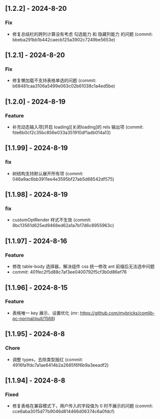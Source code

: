 ## [1.2.2] - 2024-8-20

### Fix

- 修复总结栏的跨列计算没有考虑 勾选能力 和 隐藏列能力 的问题 (commit: bbeba291bb1b442caecb125a3902c7249be5653e)

## [1.2.1] - 2024-8-20

### Fix

- 修复懒加载不支持表格单选的问题 (commit: b68481caa3106a5499e063c02b61038c1a4ed5be)

## [1.2.0] - 2024-8-19

### Feature

- 补充动态输入项[开启 loading][关闭loading]的 rels 输出项 (commit: fde6b0cf2c35bc856e033a351910df1adb014a13)

## [1.1.99] - 2024-8-19

### fix

- 树结构支持默认展开所有项 (commit: 046a9ac6bb3911ee4e3595bf27ab5d68542df575)

## [1.1.98] - 2024-8-19

### fix

- customOptRender 样式不生效 (commit: 8bc13561d625ed9468ed62a1a7b17d6c8955963c)

## [1.1.97] - 2024-8-16

### Feature

- 修改 table-body 选择器，解决组件 css 统一修改 ant 前缀后无法选中问题
- commit: 401fec2f5d88c7af3ee0400792f5cf3b0d86ef76

## [1.1.96] - 2024-8-15

### Feature

- 表格唯一 key 展示、设置优化 (mr: https://github.com/mybricks/comlib-pc-normal/pull/1568)

## [1.1.95] - 2024-8-8

### Chore

- 调整 types，去除类型报红 (commit: 4916fa1fdc7a1ae6414b2a2685f6f6b9a3eeadf2)

## [1.1.94] - 2024-8-8

### Fixed

- 修复表格在兼容模式下，用户传入的字段值为 0 时不展示的问题 (commit: cce6aba3015d77b9046d814466d06374c6a0fdcf)
